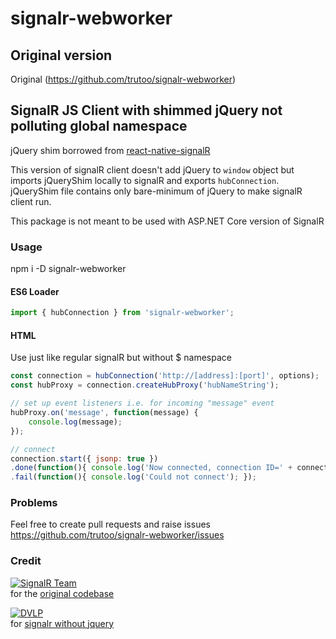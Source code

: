 # signalr-webworker

## Original version
Original (https://github.com/trutoo/signalr-webworker)

## SignalR JS Client with shimmed jQuery not polluting global namespace

jQuery shim borrowed from [react-native-signalR](https://github.com/olofd/react-native-signalr)

This version of signalR client doesn't add jQuery to `window` object but imports jQueryShim locally to signalR and exports `hubConnection`.
jQueryShim file contains only bare-minimum of jQuery to make signalR client run.

This package is not meant to be used with ASP.NET Core version of SignalR

### Usage

npm i -D signalr-webworker


#### ES6 Loader


```javascript
import { hubConnection } from 'signalr-webworker';
```

#### HTML

Use just like regular signalR but without $ namespace

```javascript
const connection = hubConnection('http://[address]:[port]', options);
const hubProxy = connection.createHubProxy('hubNameString');

// set up event listeners i.e. for incoming "message" event
hubProxy.on('message', function(message) {
    console.log(message);
});

// connect
connection.start({ jsonp: true })
.done(function(){ console.log('Now connected, connection ID=' + connection.id); })
.fail(function(){ console.log('Could not connect'); });

```

### Problems

Feel free to create pull requests and raise issues https://github.com/trutoo/signalr-webworker/issues

### Credit

[![SignalR Team](https://avatars1.githubusercontent.com/u/931666?s=64)](https://github.com/SignalR)  
for the [original codebase](https://github.com/SignalR/SignalR)

[![DVLP](https://avatars2.githubusercontent.com/u/5261364?s=64)](https://github.com/DVLP)  
for [signalr without jquery](https://github.com/DVLP/signalr-no-jquery)
